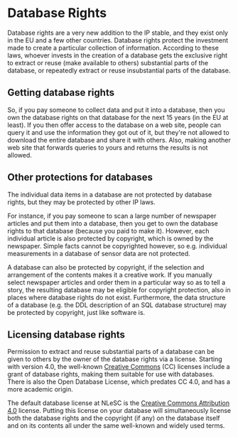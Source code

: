 # Database Rights

Database rights are a very new addition to the IP stable, and they exist only in the EU and a few other countries. Database rights protect the investment made to create a particular collection of information. According to these laws, whoever invests in the creation of a database gets the exclusive right to extract or reuse (make available to others) substantial parts of the database, or repeatedly extract or reuse insubstantial parts of the database.

## Getting database rights

So, if you pay someone to collect data and put it into a database, then you own the database rights on that database for the next 15 years (in the EU at least). If you then offer access to the database on a web site, people can query it and use the information they got out of it, but they're not allowed to download the entire database and share it with others. Also, making another web site that forwards queries to yours and returns the results is not allowed.

## Other protections for databases

The individual data items in a database are not protected by database rights, but they may be protected by other IP laws.

For instance, if you pay someone to scan a large number of newspaper articles and put them into a database, then you get to own the database rights to that database (because you paid to make it). However, each individual article is also protected by copyright, which is owned by the newspaper. Simple facts cannot be copyrighted however, so e.g. individual measurements in a database of sensor data are not protected.

A database can also be protected by copyright, if the selection and arrangement of the contents makes it a creative work. If you manually select newspaper articles and order them in a particular way so as to tell a story, the resulting database may be eligible for copyright protection, also in places where database rights do not exist. Furthermore, the data structure of a database (e.g. the DDL description of an SQL database structure) may be protected by copyright, just like software is.

## Licensing database rights

Permission to extract and reuse substantial parts of a database can be given to others by the owner of the database rights via a license. Starting with version 4.0, the well-known [Creative Commons](https://www.creativecommons.org) (CC) licenses include a grant of database rights, making them suitable for use with databases. There is also the Open Database License, which predates CC 4.0, and has a more academic origin.

The default database license at NLeSC is the [Creative Commons Attribution 4.0](https://creativecommons.org/licenses/by/4.0/) license. Putting this license on your database will simultaneously license both the database rights and the copyright (if any) on the database itself and on its contents all under the same well-known and widely used terms.

